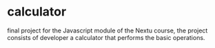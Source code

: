# calculator
final project for the Javascript module of the Nextu course, the project consists of developer a calculator that performs the basic operations.
